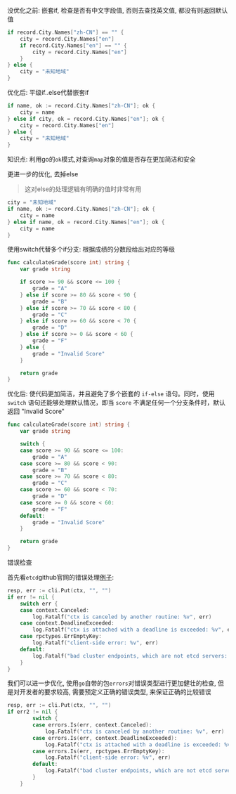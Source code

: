 没优化之前: 嵌套if, 检查是否有中文字段值, 否则去查找英文值, 都没有则返回默认值

```go
if record.City.Names["zh-CN"] == "" {
	city = record.City.Names["en"]
	if record.City.Names["en"] == "" {
		city = record.City.Names["en"]
	}
} else {
	city = "未知地域"
}
```

优化后: 平级if..else代替嵌套if

```go
if name, ok := record.City.Names["zh-CN"]; ok {
	city = name
} else if city, ok = record.City.Names["en"]; ok {
	city = record.City.Names["en"]
} else {
	city = "未知地域"
}
```

知识点: 利用go的`ok`模式,对查询`map`对象的值是否存在更加简洁和安全

更进一步的优化, 去掉else
> 这对else的处理逻辑有明确的值时非常有用

```go
city = "未知地域"
if name, ok := record.City.Names["zh-CN"]; ok {
	city = name
} else if name, ok = record.City.Names["en"]; ok {
	city = name
}
```

使用switch代替多个if分支: 根据成绩的分数段给出对应的等级

```go
func calculateGrade(score int) string {
	var grade string

	if score >= 90 && score <= 100 {
		grade = "A"
	} else if score >= 80 && score < 90 {
		grade = "B"
	} else if score >= 70 && score < 80 {
		grade = "C"
	} else if score >= 60 && score < 70 {
		grade = "D"
	} else if score >= 0 && score < 60 {
		grade = "F"
	} else {
		grade = "Invalid Score"
	}

	return grade
}
```

优化后: 使代码更加简洁，并且避免了多个嵌套的 `if-else` 语句。同时，使用 `switch` 语句还能够处理默认情况，即当 `score`
不满足任何一个分支条件时，默认返回 "Invalid Score"

```go
func calculateGrade(score int) string {
	var grade string

	switch {
	case score >= 90 && score <= 100:
		grade = "A"
	case score >= 80 && score < 90:
		grade = "B"
	case score >= 70 && score < 80:
		grade = "C"
	case score >= 60 && score < 70:
		grade = "D"
	case score >= 0 && score < 60:
		grade = "F"
	default:
		grade = "Invalid Score"
	}

	return grade
}
```

错误检查

首先看`etcd`github官网的错误处理[例子](https://github.com/etcd-io/etcd/tree/main/client/v3#error-handling):

```go
resp, err := cli.Put(ctx, "", "")
if err != nil {
	switch err {
	case context.Canceled:
		log.Fatalf("ctx is canceled by another routine: %v", err)
	case context.DeadlineExceeded:
		log.Fatalf("ctx is attached with a deadline is exceeded: %v", err)
	case rpctypes.ErrEmptyKey:
		log.Fatalf("client-side error: %v", err)
	default:
		log.Fatalf("bad cluster endpoints, which are not etcd servers: %v", err)
	}
}
```

我们可以进一步优化, 使用`go`自带的包`errors`对错误类型进行更加健壮的检查, 但是对开发者的要求较高, 需要预定义正确的错误类型,
来保证正确的比较错误

```go
resp, err := cli.Put(ctx, "", "")
if err2 != nil {
		switch {
		case errors.Is(err, context.Canceled):
			log.Fatalf("ctx is canceled by another routine: %v", err)
		case errors.Is(err, context.DeadlineExceeded):
			log.Fatalf("ctx is attached with a deadline is exceeded: %v", err)
		case errors.Is(err, rpctypes.ErrEmptyKey):
			log.Fatalf("client-side error: %v", err)
		default:
			log.Fatalf("bad cluster endpoints, which are not etcd servers: %v", err)
		}
	}
```
